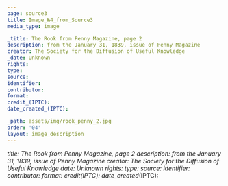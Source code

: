```yaml
---
page: source3
title: Image_№4_from_Source3
media_type: image

_title: The Rook from Penny Magazine, page 2
description: from the January 31, 1839, issue of Penny Magazine
creator: The Society for the Diffusion of Useful Knowledge
_date: Unknown
rights: 
type: 
source:
identifier:
contributor:
format:
credit_(IPTC):
date_created_(IPTC):

_path: assets/img/rook_penny_2.jpg
order: '04'
layout: image_description
---
```


_title:  The Rook from Penny Magazine, page 2
description: from the January 31, 1839, issue of Penny Magazine
creator:  The Society for the Diffusion of Useful Knowledge
_date: Unknown
rights: 
type: 
source:
identifier:
contributor:
format:
credit_(IPTC):
date_created_(IPTC):



